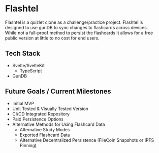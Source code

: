 # Flashtel

Flashtel is a quizlet clone as a challenge/practice project. Flashtel is 
designed to use gunDB to sync changes to flashcards across devices. While not a
full-proof method to persist the flashcards it allows for a free public version at
little to no cost for end users.

## Tech Stack
- Svelte/SvelteKit
  - TypeScript
- GunDB

## Future Goals / Current Milestones
- Initial MVP
- Unit Tested & Visually Tested Version
- CI/CD Integrated Repository
- Paid Persistence Options
- Alternative Methods for Using Flashcard Data
  - Alternative Study Modes
  - Exported Flashcard Data
  - Alternative Decentralized Persistence (FileCoin Snapshots or IPFS Pinning)
